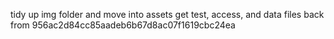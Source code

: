 tidy up img folder and move into assets
 get test, access, and data files back from 956ac2d84cc85aadeb6b67d8ac07f1619cbc24ea
